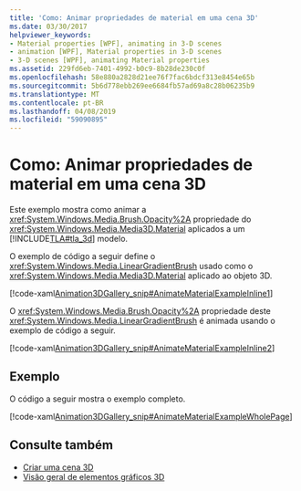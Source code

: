 ```yaml
---
title: 'Como: Animar propriedades de material em uma cena 3D'
ms.date: 03/30/2017
helpviewer_keywords:
- Material properties [WPF], animating in 3-D scenes
- animation [WPF], Material properties in 3-D scenes
- 3-D scenes [WPF], animating Material properties
ms.assetid: 229fd6eb-7401-4992-b0c9-8b28de230c0f
ms.openlocfilehash: 58e880a2828d21ee76f7fac6bdcf313e8454e65b
ms.sourcegitcommit: 5b6d778ebb269ee6684fb57ad69a8c28b06235b9
ms.translationtype: MT
ms.contentlocale: pt-BR
ms.lasthandoff: 04/08/2019
ms.locfileid: "59090895"
---
```

# <a name="how-to-animate-material-properties-in-a-3-d-scene"></a>Como: Animar propriedades de material em uma cena 3D
Este exemplo mostra como animar a <xref:System.Windows.Media.Brush.Opacity%2A> propriedade do <xref:System.Windows.Media.Media3D.Material> aplicados a um [!INCLUDE[TLA#tla_3d](../../../../includes/tlasharptla-3d-md.md)] modelo.  
  
 O exemplo de código a seguir define o <xref:System.Windows.Media.LinearGradientBrush> usado como o <xref:System.Windows.Media.Media3D.Material> aplicado ao objeto 3D.  
  
 [!code-xaml[Animation3DGallery_snip#AnimateMaterialExampleInline1](~/samples/snippets/csharp/VS_Snippets_Wpf/Animation3DGallery_snip/CS/AnimateMaterialExample.xaml#animatematerialexampleinline1)]  
  
 O <xref:System.Windows.Media.Brush.Opacity%2A> propriedade deste <xref:System.Windows.Media.LinearGradientBrush> é animada usando o exemplo de código a seguir.  
  
 [!code-xaml[Animation3DGallery_snip#AnimateMaterialExampleInline2](~/samples/snippets/csharp/VS_Snippets_Wpf/Animation3DGallery_snip/CS/AnimateMaterialExample.xaml#animatematerialexampleinline2)]  
  
## <a name="example"></a>Exemplo  
 O código a seguir mostra o exemplo completo.  
  
 [!code-xaml[Animation3DGallery_snip#AnimateMaterialExampleWholePage](~/samples/snippets/csharp/VS_Snippets_Wpf/Animation3DGallery_snip/CS/AnimateMaterialExample.xaml#animatematerialexamplewholepage)]  
  
## <a name="see-also"></a>Consulte também

- [Criar uma cena 3D](how-to-create-a-3-d-scene.md)
- [Visão geral de elementos gráficos 3D](3-d-graphics-overview.md)
